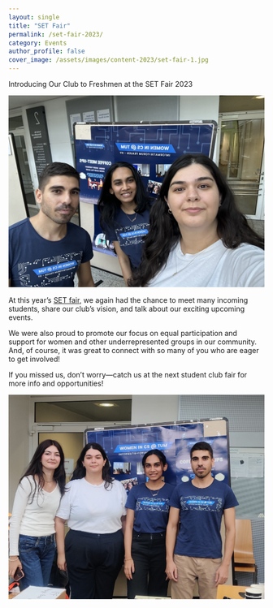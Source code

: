 ```yaml
---
layout: single
title: "SET Fair"
permalink: /set-fair-2023/
category: Events
author_profile: false
cover_image: /assets/images/content-2023/set-fair-1.jpg
---
```


Introducing Our Club to Freshmen at the SET Fair 2023

![](/assets/images/content-2023/set-fair-1.jpg)

At this year’s [SET fair](https://mpic.fs.tum.de/studium/studienbeginn/set/), we again had the chance to meet many incoming students, share our club’s vision, and talk about our exciting upcoming events.

We were also proud to promote our focus on equal participation and support for women and other underrepresented groups in our community. And, of course, it was great to connect with so many of you who are eager to get involved!

If you missed us, don’t worry—catch us at the next student club fair for more info and opportunities!

![](/assets/images/content-2023/set-fair-2.jpg)